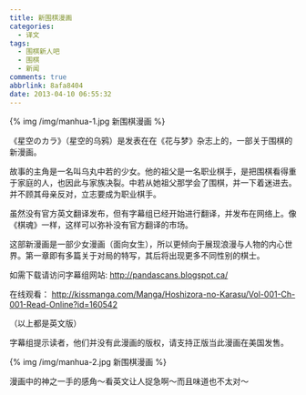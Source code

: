 ```yaml
---
title: 新围棋漫画
categories:
  - 译文
tags:
  - 围棋新人吧
  - 围棋
  - 新闻
comments: true
abbrlink: 8afa8404
date: 2013-04-10 06:55:32
---
```


{% img /img/manhua-1.jpg 新围棋漫画 %}

《星空のカラ》（星空的乌鸦）是发表在在《花与梦》杂志上的，一部关于围棋的新漫画。

故事的主角是一名叫乌丸中若的少女。他的祖父是一名职业棋手，是把围棋看得重于家庭的人，也因此与家族决裂。中若从她祖父那学会了围棋，并一下着迷进去。并不顾其母亲反对，立志要成为职业棋手。

虽然没有官方英文翻译发布，但有字幕组已经开始进行翻译，并发布在网络上。像《棋魂》一样，这样可以弥补没有官方翻译的市场。

这部新漫画是一部少女漫画（面向女生），所以更倾向于展现浪漫与人物的内心世界。第一章即有多篇关于对局的特写，其后将出现更多不同性别的棋士。

如需下载请访问字幕组网站:
http://pandascans.blogspot.ca/

在线观看：
http://kissmanga.com/Manga/Hoshizora-no-Karasu/Vol-001-Ch-001-Read-Online?id=160542

（以上都是英文版）

字幕组提示读者，他们并没有此漫画的版权，请支持正版当此漫画在美国发售。

{% img /img/manhua-2.jpg 新围棋漫画 %}

漫画中的神之一手的感角～看英文让人捉急啊～而且味道也不太对～
